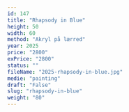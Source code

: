 ```yaml
---
id: 147
title: "Rhapsody in Blue"
height: 50
width: 60
method: "Akryl på lærred"
year: 2025
price: "2800"
exPrice: "2800"
status: ""
fileName: "2025-rhapsody-in-blue.jpg"
medie: "painting"
draft: "False"
slug: "rhapsody-in-blue"
weight: "80"
---
```

